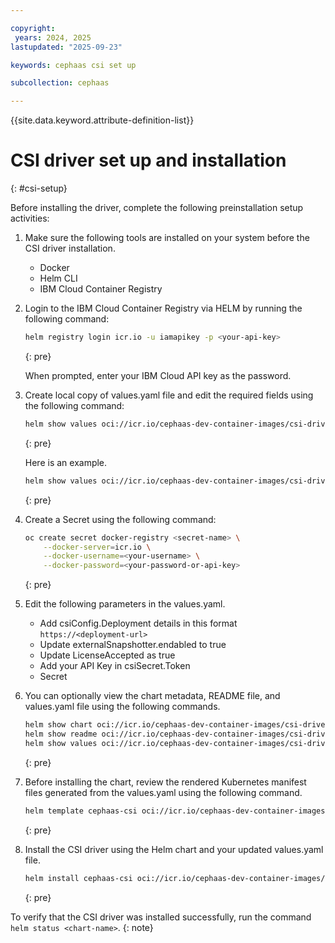 ```yaml
---

copyright:
 years: 2024, 2025
lastupdated: "2025-09-23"

keywords: cephaas csi set up

subcollection: cephaas

---
```


{{site.data.keyword.attribute-definition-list}}

# CSI driver set up and installation
{: #csi-setup}

Before installing the driver, complete the following preinstallation setup activities:

1. Make sure the following tools are installed on your system before the CSI driver installation. 

    * Docker
    * Helm CLI
    * IBM Cloud Container Registry

2. Login to the IBM Cloud Container Registry via HELM by running the following command:

    ```sh
    helm registry login icr.io -u iamapikey -p <your-api-key> 
    ```
    {: pre}

    When prompted, enter your IBM Cloud API key as the password.

3. Create local copy of values.yaml file and edit the required fields using the following command:

    ```sh
    helm show values oci://icr.io/cephaas-dev-container-images/csi-driver-helm-dev/cephaas-csi --version <specify-tag-here>  > values.yaml
    ```
    {: pre}

    Here is an example. 

    ```sh
    helm show values oci://icr.io/cephaas-dev-container-images/csi-driver-helm-dev/cephaas-csi --version 1.0.0-2025265-1758523414-main-3b6de8a > values.yaml
    ```
    {: pre}

4. Create a Secret using the following command: 

    ```sh
    oc create secret docker-registry <secret-name> \
        --docker-server=icr.io \
        --docker-username=<your-username> \
        --docker-password=<your-password-or-api-key>
    ```
    {: pre}

5. Edit the following parameters in the values.yaml. 

    * Add csiConfig.Deployment details in this format `https://<deployment-url>`
    * Update externalSnapshotter.endabled to true
    * Update LicenseAccepted as true
    * Add your API Key in csiSecret.Token
    * Secret

6. You can optionally view the chart metadata, README file, and values.yaml file using the following commands. 

    ```sh
    helm show chart oci://icr.io/cephaas-dev-container-images/csi-driver-helm-dev/cephaas-csi --version <specify-tag-here>
    helm show readme oci://icr.io/cephaas-dev-container-images/csi-driver-helm-dev/cephaas-csi --version <specify-tag-here>
    helm show values oci://icr.io/cephaas-dev-container-images/csi-driver-helm-dev/cephaas-csi --version <specify-tag-here>
    ```
    {: pre}

7. Before installing the chart, review the rendered Kubernetes manifest files generated from the values.yaml using the following command. 

    ```sh
    helm template cephaas-csi oci://icr.io/cephaas-dev-container-images/csi-driver-helm-dev/cephaas-csi --version <specify-tag-here> -f values.yaml
    ```
    {: pre}

8. Install the CSI driver using the Helm chart and your updated values.yaml file.

    ```sh
    helm install cephaas-csi oci://icr.io/cephaas-dev-container-images/csi-driver-helm-dev/cephaas-csi --version <specify-tag-here> -f values.yaml
    ```
    {: pre}


To verify that the CSI driver was installed successfully, run the command `helm status <chart-name>`.
{: note}
